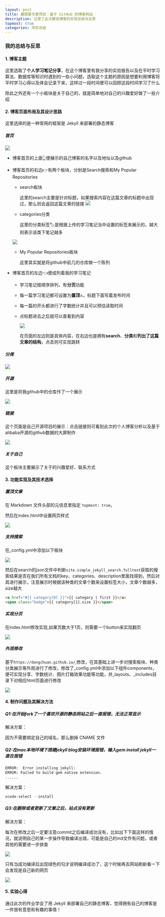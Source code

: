```yaml
---
layout: post
title: 暑期夏令营项目：基于 GitHub 的博客网站
description: 记录了此次静态博客的实现总结与反思
topmost: true
categories: 项目总结
---
```

### 我的总结与反思

#### 1. 博客主题

这里选取了**个人学习笔记分享**，在这个博客里有我分享的实验报告以及在平时学习算法、数据库等知识时遇到的一些小问题，选取这个主题的原因是想要利用博客将平时学习心得以及体会记录下来，这样过一段时间便可以回顾这段时间学习了什么

除此之外还有一个小板块是关于自己的，就是简单地对自己的兴趣爱好做了一些介绍

#### 2. 博客页面布局及其设计思路

这里选择的是一种常用的框架是 Jekyll 来部署的静态博客

##### 首页
![](/images/blog/first.png)
- 博客首页的上面👆便展示的自己博客的名字以及地址以及github

- 博客首页的右边👉有两个板块，分别是Search搜索和My Popular Repositories

  - search板块

    这里的search主要是针对标题，如果搜索内容在这篇文章的标题中出现过，那么则会返回这篇文章的链接
   ![](/images/blog/2.png)

  - categories分类

    这里的分类标签🏷️是根据上传的学习笔记当中设置的标签来展示的，越大则表示该类下笔记越多

   ![](/images/blog/search.png)
   
  - My Popular Repositories板块

    这里其实就是将github中前几的仓库做一个陈列
    
- 博客首页的左边👈便成列着我的学习笔记
  
  - 学习笔记按顺序排列，有**分页**功能

  - 每一篇学习笔记都可设置为**置顶**🔝，标题下面写着发布时间

  - 每一篇的开头都进行了字数统计并且可以预估读取时间
 
  - 点标题进去之后就可以查看到内容

    ![](/images/blog/5.png)

    在页面的左边则是具体内容，在右边也是拥有**search**、**分类**和**列出了这篇文章的结构**，点击则可实现跳转

##### 分类

![](/images/blog/catagories.png)

##### 开源

这里是将我github中的仓库作了一个展示

![](/images/blog/opensource.png)

##### 链接

这个页面是自己开源项目的展示：点击链接则可看到此次的个人博客分析以及基于alibaba开源的github数据的大屏制作

![](/images/blog/links.png)

##### 关于自己

这个板块主要展示了关于的兴趣爱好、联系方式

#### 3. 功能实现及其技术选择

##### 置顶文章

在 Markdown 文件头部的元信息里指定 `topmost: true`。

然后在index.html中设置网页样式

![](/images/blog/8.png)

##### 支持搜索

在_config.yml中添加以下板块

![](/images/blog/9.png)

然后在search的json文件中判断`site.simple_jekyll_search.fulltext`获取的搜索结果是否在我们所有文档的key、categories、description里面找得到，然后对其进行展示，注意展示时根据该种类的文章个数来设置标签大小，文章个数越多，size越大

```html
<a href="#{{ category[0] }}">{{ category | first }}</a>
<span class="badge">{{ category[1].size }}</span>
```

##### 实现分页

在index.html修改实现,如果页数大于1页，则需要一个button来实现翻页

![](/images/blog/10.png)


##### 外观修改

基于`https://dongchuan.github.io/`,修改，在其基础上进一步对搜索板块、种类分类展示等外观进行了修改，修改了_config.yml中添加以下组件components，便可实现分享、字数统计、图片灯箱效果功能等功能，并_layouts、_includes目录下对相应html页面进行修改

![](/images/blog/11.png)

#### 4. 制作问题及其解决方法

##### Q1:在开始fork了一个喜欢开源的静态网站之后一直报错，无法正常显示

解决方案：

因为不需要绑定自己的域名，那么删掉 CNAME 文件

##### Q2:在mac本地环境下搭建jekyll blog安装环境报错，输入gem install jekyll一直在报错

```py
ERROR:  Error installing jekyll:
ERROR: Failed to build gem native extension.
......
```

解决方案：

```py
xcode-select --install
```

##### Q3:在删除或者更新了文章之后，站点没有更新

解决方案：

每次在修改之后一定要注意commit之后编译成功没有，比如出下下面这样的情况，就说明自己的某一步操作导致编译出错，可能是自己的md文件有问题，或者其他的需要进一步排查

![](/images/blog/12.png)

只有当成功编译后出现绿色的勾才说明编译成功了，这个时候再去网站刷新看一下会发现是自己新的网页

![](/images/blog/13.png)



#### 5. 实验心得

通过此次的作业学会了用 Jekyll 来部署自己的静态博客，觉得拥有自己的博客是一件很有意思和有趣的事情！
